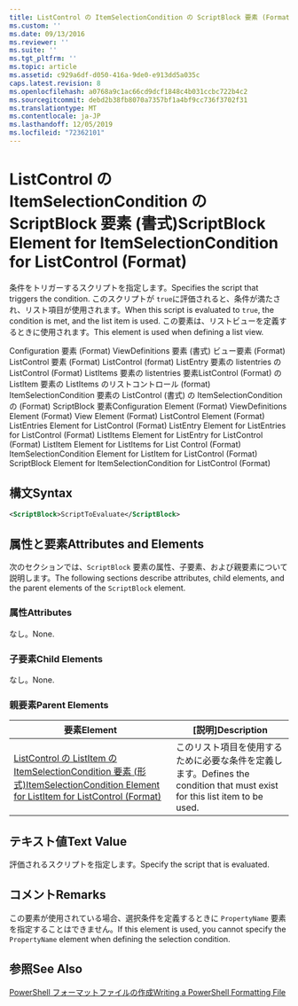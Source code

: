 ```yaml
---
title: ListControl の ItemSelectionCondition の ScriptBlock 要素 (Format) |Microsoft Docs
ms.custom: ''
ms.date: 09/13/2016
ms.reviewer: ''
ms.suite: ''
ms.tgt_pltfrm: ''
ms.topic: article
ms.assetid: c929a6df-d050-416a-9de0-e913dd5a035c
caps.latest.revision: 8
ms.openlocfilehash: a0768a9c1ac66cd9dcf1848c4b031ccbc722b4c2
ms.sourcegitcommit: debd2b38fb8070a7357bf1a4bf9cc736f3702f31
ms.translationtype: MT
ms.contentlocale: ja-JP
ms.lasthandoff: 12/05/2019
ms.locfileid: "72362101"
---
```

# <a name="scriptblock-element-for-itemselectioncondition-for-listcontrol-format"></a><span data-ttu-id="095fc-102">ListControl の ItemSelectionCondition の ScriptBlock 要素 (書式)</span><span class="sxs-lookup"><span data-stu-id="095fc-102">ScriptBlock Element for ItemSelectionCondition for ListControl (Format)</span></span>

<span data-ttu-id="095fc-103">条件をトリガーするスクリプトを指定します。</span><span class="sxs-lookup"><span data-stu-id="095fc-103">Specifies the script that triggers the condition.</span></span> <span data-ttu-id="095fc-104">このスクリプトが `true`に評価されると、条件が満たされ、リスト項目が使用されます。</span><span class="sxs-lookup"><span data-stu-id="095fc-104">When this script is evaluated to `true`, the condition is met, and the list item is used.</span></span> <span data-ttu-id="095fc-105">この要素は、リストビューを定義するときに使用されます。</span><span class="sxs-lookup"><span data-stu-id="095fc-105">This element is used when defining a list view.</span></span>

<span data-ttu-id="095fc-106">Configuration 要素 (Format) ViewDefinitions 要素 (書式) ビュー要素 (Format) ListControl 要素 (Format) ListControl (format) ListEntry 要素の listentries の ListControl (Format) ListItems 要素の listentries 要素ListControl (Format) の ListItem 要素の ListItems のリストコントロール (format) ItemSelectionCondition 要素の ListControl (書式) の ItemSelectionCondition の (Format) ScriptBlock 要素</span><span class="sxs-lookup"><span data-stu-id="095fc-106">Configuration Element (Format) ViewDefinitions Element (Format) View Element (Format) ListControl Element (Format) ListEntries Element for ListControl (Format) ListEntry Element for ListEntries for ListControl (Format) ListItems Element for ListEntry for ListControl (Format) ListItem Element for ListItems for List Control (Format) ItemSelectionCondition Element for ListItem for ListControl (Format) ScriptBlock Element for ItemSelectionCondition for ListControl  (Format)</span></span>

## <a name="syntax"></a><span data-ttu-id="095fc-107">構文</span><span class="sxs-lookup"><span data-stu-id="095fc-107">Syntax</span></span>

```xml
<ScriptBlock>ScriptToEvaluate</ScriptBlock>
```

## <a name="attributes-and-elements"></a><span data-ttu-id="095fc-108">属性と要素</span><span class="sxs-lookup"><span data-stu-id="095fc-108">Attributes and Elements</span></span>

<span data-ttu-id="095fc-109">次のセクションでは、`ScriptBlock` 要素の属性、子要素、および親要素について説明します。</span><span class="sxs-lookup"><span data-stu-id="095fc-109">The following sections describe attributes, child elements, and the parent elements of the `ScriptBlock` element.</span></span>

### <a name="attributes"></a><span data-ttu-id="095fc-110">属性</span><span class="sxs-lookup"><span data-stu-id="095fc-110">Attributes</span></span>

<span data-ttu-id="095fc-111">なし。</span><span class="sxs-lookup"><span data-stu-id="095fc-111">None.</span></span>

### <a name="child-elements"></a><span data-ttu-id="095fc-112">子要素</span><span class="sxs-lookup"><span data-stu-id="095fc-112">Child Elements</span></span>

<span data-ttu-id="095fc-113">なし。</span><span class="sxs-lookup"><span data-stu-id="095fc-113">None.</span></span>

### <a name="parent-elements"></a><span data-ttu-id="095fc-114">親要素</span><span class="sxs-lookup"><span data-stu-id="095fc-114">Parent Elements</span></span>

|<span data-ttu-id="095fc-115">要素</span><span class="sxs-lookup"><span data-stu-id="095fc-115">Element</span></span>|<span data-ttu-id="095fc-116">[説明]</span><span class="sxs-lookup"><span data-stu-id="095fc-116">Description</span></span>|
|-------------|-----------------|
|[<span data-ttu-id="095fc-117">ListControl の ListItem の ItemSelectionCondition 要素 (形式)</span><span class="sxs-lookup"><span data-stu-id="095fc-117">ItemSelectionCondition Element for ListItem for ListControl (Format)</span></span>](./itemselectioncondition-element-for-listitem-for-listcontrol-format.md)|<span data-ttu-id="095fc-118">このリスト項目を使用するために必要な条件を定義します。</span><span class="sxs-lookup"><span data-stu-id="095fc-118">Defines the condition that must exist for this list item to be used.</span></span>|

## <a name="text-value"></a><span data-ttu-id="095fc-119">テキスト値</span><span class="sxs-lookup"><span data-stu-id="095fc-119">Text Value</span></span>

<span data-ttu-id="095fc-120">評価されるスクリプトを指定します。</span><span class="sxs-lookup"><span data-stu-id="095fc-120">Specify the script that is evaluated.</span></span>

## <a name="remarks"></a><span data-ttu-id="095fc-121">コメント</span><span class="sxs-lookup"><span data-stu-id="095fc-121">Remarks</span></span>

<span data-ttu-id="095fc-122">この要素が使用されている場合、選択条件を定義するときに `PropertyName` 要素を指定することはできません。</span><span class="sxs-lookup"><span data-stu-id="095fc-122">If this element is used, you cannot specify the `PropertyName` element when defining the selection condition.</span></span>

## <a name="see-also"></a><span data-ttu-id="095fc-123">参照</span><span class="sxs-lookup"><span data-stu-id="095fc-123">See Also</span></span>

[<span data-ttu-id="095fc-124">PowerShell フォーマットファイルの作成</span><span class="sxs-lookup"><span data-stu-id="095fc-124">Writing a PowerShell Formatting File</span></span>](./writing-a-powershell-formatting-file.md)
